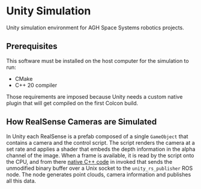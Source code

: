 # Unity Simulation

Unity simulation environment for AGH Space Systems robotics projects.

## Prerequisites

This software must be installed on the host computer for the simulation to run:

- CMake
- C++ 20 compiler

Those requirements are imposed because Unity needs a custom native plugin that will get compiled on the first Colcon build.

## How RealSense Cameras are Simulated

In Unity each RealSense is a prefab composed of a single `GameObject` that contains a camera and the control script. The script renders the camera at a set rate and applies a shader that embeds the depth information in the alpha channel of the image. When a frame is available, it is read by the script onto the CPU, and from there [native C++ code](./unity_rs_publisher_plugin/) in invoked that sends the unmodified binary buffer over a Unix socket to the `unity_rs_publisher` ROS node. The node generates point clouds, camera information and publishes all this data.
